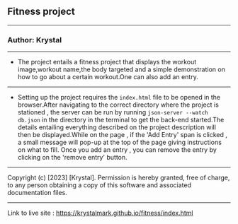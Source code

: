 ## Fitness project

---

### Author: Krystal

---

* The project entails a fitness project that displays the workout image,workout name,the body targeted and a simple demonstration on how to go about a certain workout.One can also add an entry.

---
- Setting up the project requires the ``index.html`` file to be opened in the browser.After navigating to the correct directory where the project is stationed , the server can be run by running ``json-server --watch db.json`` in the directory in the terminal to get the back-end started.The details entailing everything described on the project description will then be displayed.While on the page , if the 'Add Entry' span is clicked , a small message will pop-up at the top of the page giving instructions on what to fill. Once you add an entry , you can remove the entry by clicking on the 'remove entry' button.

---

Copyright (c) [2023] [Krystal]. Permission is hereby granted, free of charge, to any person obtaining a copy
  of this software and associated documentation files.

---

Link to live site : https://krystalmark.github.io/fitness/index.html

